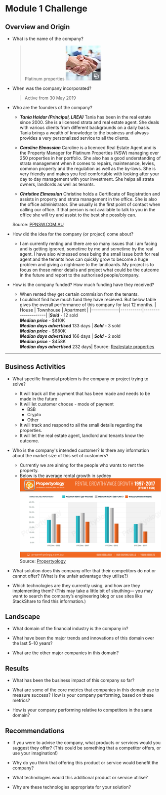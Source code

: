# Module 1 Challenge

## Overview and Origin

* What is the name of the company?
    >Platinum properties ![platinum properties logo](/images/logo.jpg)
* When was the company incorporated?
    >Active from 30 May 2019

* Who are the founders of the company?
    > 
    - ***Tania Haidar (Principal, LREA)***
        Tania has been in the real estate since 2000. She is a licensed strata and real estate agent. She deals with various clients from different backgrounds on a daily basis. Tania brings a wealth of knowledge to the business and always provides a very personalized service to all the clients.

    - ***Caroline Elmassian***
    Caroline is a licenced Real Estate Agent and is the Property Manager for Platinum Properties (NSW) managing  over 250 properties in her portfolio. She also has a good understanding of strata management when it comes to repairs, maintenance, levies, common property and the regulation as well as the by-laws. She is very friendly and makes you feel comfortable with looking after your day to day management with your investment. She helps all strata owners, landlords as well as tenants.

    - ***Christine Elmassian***
    Christine holds a Certificate of Registration and assists in property and strata management in the office. She is also the office administrator. She usually is the first point of contact when calling our office. If that person is not available to talk to you in the office she will try and assist to the best she possibly can.

    Source: [PPNSW.COM.AU](http://www.ppnsw.com.au/About%20Us.html)
* How did the idea for the company (or project) come about?
    - I am currently renting and there are so many issues that i am facing and is getting ignored, sometime by me and sometime by the real agent. I have also witnessed ones being the small issue both for real agent and the tenants how can quickly grow to become a huge problem and giving a nightmare to the landloards. My project is to focus on those minor details and project what could be the outcome in the future and report to the authorised people/company.

* How is the company funded? How much funding have they received?
    - When rented they get certain commision from the tenants. 
    - I couldnot find how much fund they have recieved. But below table gives the overall performance of this company for last 12 months.
        | House         | Townhouse     | Apartment |
        |--------------|-----------|---------------------|
        |***Sold*** - 12 sold <br> ***Median price*** - $410K <br> ***Median days advertised*** 133 days | ***Sold*** - 3 sold <br> ***Median price*** - $680K <br> ***Median days advertised*** 166 days |   ***Sold*** - 2 sold <br> ***Median price*** - $458K <br> ***Median days advertised*** 232 days|
    Source: [Realestate properties](https://www.realestate.com.au/agency/platinum-property-co-HZAMDK)
---

## Business Activities

* What specific financial problem is the company or project trying to solve?
    - It will track all the payment that has been made and needs to be made in the future
    - It will let customer choose - mode of payment 
        - BSB
        - Crypto
        - Other
    - It will track and respond to all the small details regarding the properties.
    - It will let the real estate agent, landlord and tenants know the outcome.

* Who is the company's intended customer?  Is there any information about the market size of this set of customers?
    - Currently we are aiming for the people who wants to rent the property.
    - Below is the average rental growth in sydney <br>
        ![Rental growth](/images/Rental-Growth_1997-2017_Sydney.jpg)
    <br>Source: [Propertyology](https://www.propertyology.com.au/sydney-rents-historical-performance-and-outlook-2/)

* What solution does this company offer that their competitors do not or cannot offer? (What is the unfair advantage they utilise?)

* Which technologies are they currently using, and how are they implementing them? (This may take a little bit of sleuthing–– you may want to search the company’s engineering blog or use sites like StackShare to find this information.)


## Landscape

* What domain of the financial industry is the company in?

* What have been the major trends and innovations of this domain over the last 5–10 years?

* What are the other major companies in this domain?


## Results

* What has been the business impact of this company so far?

* What are some of the core metrics that companies in this domain use to measure success? How is your company performing, based on these metrics?

* How is your company performing relative to competitors in the same domain?


## Recommendations

* If you were to advise the company, what products or services would you suggest they offer? (This could be something that a competitor offers, or use your imagination!)

* Why do you think that offering this product or service would benefit the company?

* What technologies would this additional product or service utilise?

* Why are these technologies appropriate for your solution?
